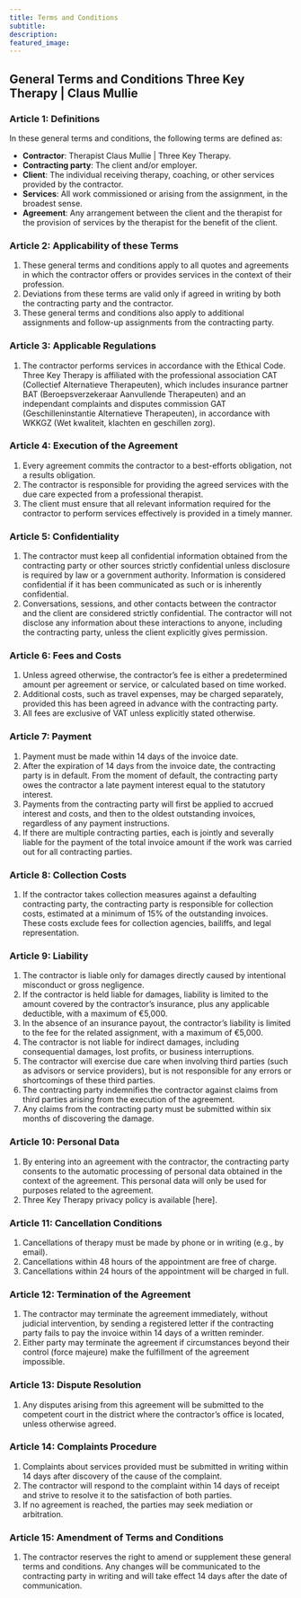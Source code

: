```yaml
---
title: Terms and Conditions
subtitle: 
description:
featured_image: 
---
```


## General Terms and Conditions Three Key Therapy | Claus Mullie

### Article 1: Definitions

In these general terms and conditions, the following terms are defined as:

- **Contractor**: Therapist Claus Mullie | Three Key Therapy.
- **Contracting party**: The client and/or employer.
- **Client**: The individual receiving therapy, coaching, or other services provided by the contractor.
- **Services**: All work commissioned or arising from the assignment, in the broadest sense.
- **Agreement**: Any arrangement between the client and the therapist for the provision of services by the therapist for the benefit of the client.

### Article 2: Applicability of these Terms

1. These general terms and conditions apply to all quotes and agreements in which the contractor offers or provides services in the context of their profession.
2. Deviations from these terms are valid only if agreed in writing by both the contracting party and the contractor.
3. These general terms and conditions also apply to additional assignments and follow-up assignments from the contracting party.

### Article 3: Applicable Regulations

1. The contractor performs services in accordance with the Ethical Code. Three Key Therapy is affiliated with the professional association CAT (Collectief Alternatieve Therapeuten), which includes insurance partner BAT (Beroepsverzekeraar Aanvullende Therapeuten) and an independant complaints and disputes commission GAT (Geschilleninstantie Alternatieve Therapeuten), in accordance with WKKGZ (Wet kwaliteit, klachten en geschillen zorg).

### Article 4: Execution of the Agreement

1. Every agreement commits the contractor to a best-efforts obligation, not a results obligation.
2. The contractor is responsible for providing the agreed services with the due care expected from a professional therapist.
3. The client must ensure that all relevant information required for the contractor to perform services effectively is provided in a timely manner.

### Article 5: Confidentiality

1. The contractor must keep all confidential information obtained from the contracting party or other sources strictly confidential unless disclosure is required by law or a government authority. Information is considered confidential if it has been communicated as such or is inherently confidential.
2. Conversations, sessions, and other contacts between the contractor and the client are considered strictly confidential. The contractor will not disclose any information about these interactions to anyone, including the contracting party, unless the client explicitly gives permission.

### Article 6: Fees and Costs

1. Unless agreed otherwise, the contractor’s fee is either a predetermined amount per agreement or service, or calculated based on time worked.
2. Additional costs, such as travel expenses, may be charged separately, provided this has been agreed in advance with the contracting party.
3. All fees are exclusive of VAT unless explicitly stated otherwise.

### Article 7: Payment

1. Payment must be made within 14 days of the invoice date.
2. After the expiration of 14 days from the invoice date, the contracting party is in default. From the moment of default, the contracting party owes the contractor a late payment interest equal to the statutory interest.
3. Payments from the contracting party will first be applied to accrued interest and costs, and then to the oldest outstanding invoices, regardless of any payment instructions.
4. If there are multiple contracting parties, each is jointly and severally liable for the payment of the total invoice amount if the work was carried out for all contracting parties.

### Article 8: Collection Costs

1. If the contractor takes collection measures against a defaulting contracting party, the contracting party is responsible for collection costs, estimated at a minimum of 15% of the outstanding invoices. These costs exclude fees for collection agencies, bailiffs, and legal representation.

### Article 9: Liability

1. The contractor is liable only for damages directly caused by intentional misconduct or gross negligence.
2. If the contractor is held liable for damages, liability is limited to the amount covered by the contractor’s insurance, plus any applicable deductible, with a maximum of €5,000.
3. In the absence of an insurance payout, the contractor’s liability is limited to the fee for the related assignment, with a maximum of €5,000.
5. The contractor is not liable for indirect damages, including consequential damages, lost profits, or business interruptions.
6. The contractor will exercise due care when involving third parties (such as advisors or service providers), but is not responsible for any errors or shortcomings of these third parties.
7. The contracting party indemnifies the contractor against claims from third parties arising from the execution of the agreement.
8. Any claims from the contracting party must be submitted within six months of discovering the damage.

### Article 10: Personal Data

1. By entering into an agreement with the contractor, the contracting party consents to the automatic processing of personal data obtained in the context of the agreement. This personal data will only be used for purposes related to the agreement.
2. Three Key Therapy privacy policy is available [here].

### Article 11: Cancellation Conditions

1. Cancellations of therapy must be made by phone or in writing (e.g., by email).
3. Cancellations within 48 hours of the appointment are free of charge. 
4. Cancellations within 24 hours of the appointment will be charged in full.

### Article 12: Termination of the Agreement

1. The contractor may terminate the agreement immediately, without judicial intervention, by sending a registered letter if the contracting party fails to pay the invoice within 14 days of a written reminder.
2. Either party may terminate the agreement if circumstances beyond their control (force majeure) make the fulfillment of the agreement impossible.

### Article 13: Dispute Resolution

1. Any disputes arising from this agreement will be submitted to the competent court in the district where the contractor’s office is located, unless otherwise agreed.

### Article 14: Complaints Procedure

1. Complaints about services provided must be submitted in writing within 14 days after discovery of the cause of the complaint.
2. The contractor will respond to the complaint within 14 days of receipt and strive to resolve it to the satisfaction of both parties.
3. If no agreement is reached, the parties may seek mediation or arbitration.

### Article 15: Amendment of Terms and Conditions

1. The contractor reserves the right to amend or supplement these general terms and conditions. Any changes will be communicated to the contracting party in writing and will take effect 14 days after the date of communication.

